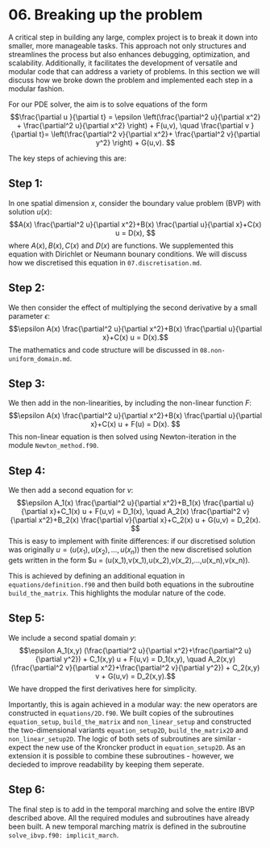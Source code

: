 # 06. Breaking up the problem

A critical step in building any large, complex project is to break it down into smaller, more manageable tasks. This approach not only structures and streamlines the process but also enhances debugging, optimization, and scalability. Additionally, it facilitates the development of versatile and modular code that can address a variety of problems. In this section we will discuss how we broke down the problem and implemented each step in a modular fashion. 

For our PDE solver, the aim is to solve equations of the form
$$\frac{\partial u }{\partial t} = \epsilon \left(\frac{\partial^2 u}{\partial x^2} + \frac{\partial^2 u}{\partial x^2} \right) + F(u,v),
\quad 
 \frac{\partial v }{\partial t}=  \left(\frac{\partial^2 v}{\partial x^2}+ \frac{\partial^2 v}{\partial y^2} \right) + G(u,v). $$

The key steps of achieving this are:
 
  ## Step 1: 
  In one spatial dimension $x$, consider the boundary value problem (BVP) with solution $u(x)$: 
        $$A(x) \frac{\partial^2 u}{\partial x^2}+B(x) \frac{\partial u}{\partial x}+C(x) u  = D(x), $$
     where $A(x), B(x), C(x)$ and $D(x)$ are functions. We supplemented this equation with Dirichlet or Neumann bounary conditions. We will discuss how we discretised this equation in `07.discretisation.md`.

     
  ## Step 2:
  We then consider the effect of multiplying the second derivative by a small parameter $\epsilon$:
        $$\epsilon A(x) \frac{\partial^2 u}{\partial x^2}+B(x) \frac{\partial u}{\partial x}+C(x) u  = D(x).$$
       The mathematics and code structure will be discussed in `08.non-uniform_domain.md`.

        
  ## Step 3:
  We then add in the non-linearities, by including the non-linear function $F$:
       $$\epsilon A(x) \frac{\partial^2 u}{\partial x^2}+B(x) \frac{\partial u}{\partial x}+C(x) u + F(u) = D(x). $$ This non-linear equation is then solved using Newton-iteration in the module `Newton_method.f90`.

       
  ## Step 4:
  We then add a second equation for $v$:
       $$\epsilon A_1(x) \frac{\partial^2 u}{\partial x^2}+B_1(x) \frac{\partial u}{\partial x}+C_1(x) u + F(u,v) = D_1(x), \quad  A_2(x) \frac{\partial^2 v}{\partial x^2}+B_2(x) \frac{\partial v}{\partial x}+C_2(x) u + G(u,v) = D_2(x). $$ This is easy to implement with finite differences: if our discretised solution was originally $u = (u(x_1),u(x_2),...,u(x_n))$ then the new discretised solution gets written in the form $u = (u(x_1),v(x_1),u(x_2),v(x_2),...,u(x_n),v(x_n)).
       
  This is achieved by defining an additional equation in `equations/definition.f90` and then build both equations in the subroutine `build_the_matrix`. This highlights the modular nature of the code.

       
 ## Step 5:
We include a second spatial domain $y$:
       $$\epsilon A_1(x,y) (\frac{\partial^2 u}{\partial x^2}+\frac{\partial^2 u}{\partial y^2}) + C_1(x,y) u + F(u,v) = D_1(x,y), \quad  A_2(x,y) (\frac{\partial^2 v}{\partial x^2}+\frac{\partial^2 v}{\partial y^2}) + C_2(x,y) v + G(u,v) = D_2(x,y).$$ We have dropped the first derivatives here for simplicity.

Importantly, this is again achieved in a modular way: the new operators are constructed in `equations/2D.f90`. We built copies of the subroutines `equation_setup`, `build_the_matrix` and `non_linear_setup` and constructed the two-dimensional variants `equation_setup2D`, `build_the_matrix2D` and `non_linear_setup2D`. The logic of both sets of subroutines are similar - expect the new use of the Kroncker product in `equation_setup2D`. As an extension it is possible to combine these subroutines - however, we decieded to improve readability by keeping them seperate.
     

## Step 6:
The final step is to add in the temporal marching and solve the entire IBVP described above. All the required modules and subroutines have already been built. A new temporal marching matrix is defined in the subroutine `solve_ibvp.f90: implicit_march`. 
 


